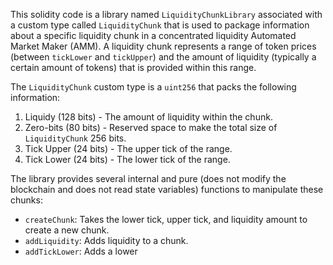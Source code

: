 This solidity code is a library named `LiquidityChunkLibrary` associated with a custom type called `LiquidityChunk` that is used to package information about a specific liquidity chunk in a concentrated liquidity Automated Market Maker (AMM). A liquidity chunk represents a range of token prices (between `tickLower` and `tickUpper`) and the amount of liquidity (typically a certain amount of tokens) that is provided within this range.

The `LiquidityChunk` custom type is a `uint256` that packs the following information:

1. Liquidy (128 bits) - The amount of liquidity within the chunk.
2. Zero-bits (80 bits) - Reserved space to make the total size of `LiquidityChunk` 256 bits.
3. Tick Upper (24 bits) - The upper tick of the range.
4. Tick Lower (24 bits) - The lower tick of the range.

The library provides several internal and pure (does not modify the blockchain and does not read state variables) functions to manipulate these chunks:

- `createChunk`: Takes the lower tick, upper tick, and liquidity amount to create a new chunk.
- `addLiquidity`: Adds liquidity to a chunk.
- `addTickLower`: Adds a lower
